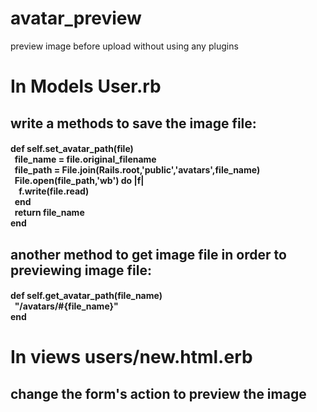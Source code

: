 
# avatar_preview
preview image before upload without using any plugins

<h1>In Models User.rb</h1>
<h2 color:blue>write a methods to save the image file:</h2> 
<h4>
   def self.set_avatar_path(file)<br>
    &nbsp;&nbsp;file_name = file.original_filename<br>
    &nbsp;&nbsp;file_path = File.join(Rails.root,'public','avatars',file_name)<br>
    &nbsp;&nbsp;File.open(file_path,'wb') do |f|<br>
      &nbsp;&nbsp;&nbsp;&nbsp;f.write(file.read)<br>
    &nbsp;&nbsp;end<br>
    &nbsp;&nbsp;return file_name<br>
  end<br>
</h4>
<h2>another method to get image file in order to previewing image file:</h2> 
<h4>
  def self.get_avatar_path(file_name)<br>
     &nbsp;&nbsp;"/avatars/#{file_name}"<br>
  end<br>
</h4>
<h1>In views users/new.html.erb</h1>
 <h2 color:blue>change the form's action to preview the image</h2>
 <h4><script><br>
    &nbsp;&nbsp;$(function () {<br>
       &nbsp;&nbsp;&nbsp;&nbsp;$('#image').on('change',function () {<br>
           &nbsp;&nbsp;&nbsp;&nbsp;&nbsp;&nbsp;var original_action = this.form.action;<br>
            &nbsp;&nbsp;&nbsp;&nbsp;&nbsp;&nbsp;this.form.target = "avatar_preview";<br>
            &nbsp;&nbsp;&nbsp;&nbsp;&nbsp;&nbsp;this.form.action = "/users/avatar_preview";<br>
            &nbsp;&nbsp;&nbsp;&nbsp;&nbsp;&nbsp;this.form.submit();<br>
            &nbsp;&nbsp;&nbsp;&nbsp;&nbsp;&nbsp;this.form.action = original_action;<br>
            &nbsp;&nbsp;&nbsp;&nbsp;&nbsp;&nbsp;this.form.target = 'self';<br>
       &nbsp;&nbsp;&nbsp;&nbsp;})<br>
   &nbsp;&nbsp;})<br>
</script><br>
</h4>

